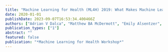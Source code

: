 ```yaml
---
title: "Machine Learning for Health (ML4H) 2019: What Makes Machine Learning in Medicine Different?"
date: 2020-01-01
publishDate: 2023-09-07T16:53:34.400466Z
authors: ["Adrian V Dalca", "Matthew BA McDermott", "Emily Alsentzer", "Samuel G Finlayson", "Michael Oberst", "Fabian Falck", "Corey Chivers", "Andrew Beam", "Tristan Naumann", "Brett Beaulieu-Jones"]
publication_types: ["1"]
abstract: ""
featured: false
publication: "*Machine Learning for Health Workshop*"
---
```


